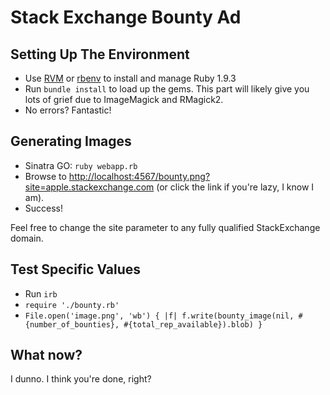 # Stack Exchange Bounty Ad

## Setting Up The Environment

* Use [RVM](https://rvm.io/) or [rbenv](https://github.com/sstephenson/rbenv) to install and manage Ruby 1.9.3
* Run `bundle install` to load up the gems. This part will likely give you lots of grief due to ImageMagick and RMagick2.
* No errors? Fantastic!

## Generating Images

* Sinatra GO: `ruby webapp.rb`
* Browse to [http://localhost:4567/bounty.png?site=apple.stackexchange.com](http://localhost:4567/bounty.png?site=apple.stackexchange.com) (or click the link if you're lazy, I know I am).
* Success!

Feel free to change the site parameter to any fully qualified StackExchange domain.

## Test Specific Values

* Run `irb`
* `require './bounty.rb'`
* `File.open('image.png', 'wb') { |f| f.write(bounty_image(nil, #{number_of_bounties}, #{total_rep_available}).blob) }`

## What now?

I dunno. I think you're done, right?

